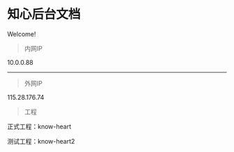 # 知心后台文档

Welcome!

>内网IP

10.0.0.88

----

>外网IP

115.28.176.74

>工程

正式工程：know-heart

测试工程：know-heart2
